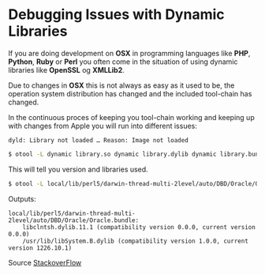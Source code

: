 # Debugging Issues with Dynamic Libraries

If you are doing development on **OSX** in programming languages like **PHP**, **Python**, **Ruby** or **Perl** you often come in the situation of using dynamic libraries like **OpenSSL** og **XMLLib2**.

Due to changes in **OSX** this is not always as easy as it used to be, the operation system distribution has changed and the included tool-chain has changed.

In the continuous proces of keeping you tool-chain working and keeping up with changes from Apple you will run into different issues:

`dyld: Library not loaded … Reason: Image not loaded`

```bash
$ otool -L dynamic library.so dynamic library.dylib dynamic library.bundle
```

This will tell you version and libraries used.

```bash
$ otool -L local/lib/perl5/darwin-thread-multi-2level/auto/DBD/Oracle/Oracle.bundle
```

Outputs:

```
local/lib/perl5/darwin-thread-multi-2level/auto/DBD/Oracle/Oracle.bundle:
    libclntsh.dylib.11.1 (compatibility version 0.0.0, current version 0.0.0)
    /usr/lib/libSystem.B.dylib (compatibility version 1.0.0, current version 1226.10.1)
```

Source [StackoverFlow](http://stackoverflow.com/questions/17703510/dyld-library-not-loaded-reason-image-not-loaded)